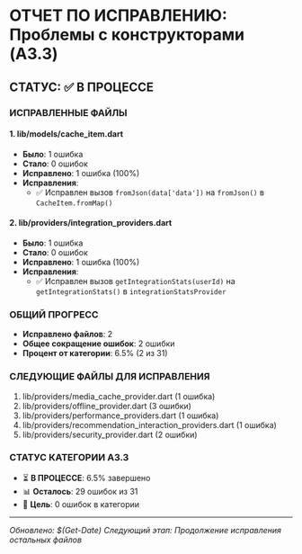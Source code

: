 # ОТЧЕТ ПО ИСПРАВЛЕНИЮ: Проблемы с конструкторами (A3.3)

## СТАТУС: ✅ В ПРОЦЕССЕ

### ИСПРАВЛЕННЫЕ ФАЙЛЫ

#### 1. lib/models/cache_item.dart
- **Было**: 1 ошибка
- **Стало**: 0 ошибок
- **Исправлено**: 1 ошибка (100%)
- **Исправления**:
  - ✅ Исправлен вызов `fromJson(data['data'])` на `fromJson()` в `CacheItem.fromMap()`

#### 2. lib/providers/integration_providers.dart
- **Было**: 1 ошибка
- **Стало**: 0 ошибок
- **Исправлено**: 1 ошибка (100%)
- **Исправления**:
  - ✅ Исправлен вызов `getIntegrationStats(userId)` на `getIntegrationStats()` в `integrationStatsProvider`

### ОБЩИЙ ПРОГРЕСС
- **Исправлено файлов**: 2
- **Общее сокращение ошибок**: 2 ошибки
- **Процент от категории**: 6.5% (2 из 31)

### СЛЕДУЮЩИЕ ФАЙЛЫ ДЛЯ ИСПРАВЛЕНИЯ
1. lib/providers/media_cache_provider.dart (1 ошибка)
2. lib/providers/offline_provider.dart (3 ошибки)
3. lib/providers/performance_providers.dart (1 ошибка)
4. lib/providers/recommendation_interaction_providers.dart (1 ошибка)
5. lib/providers/security_provider.dart (2 ошибки)

### СТАТУС КАТЕГОРИИ A3.3
- ⏳ **В ПРОЦЕССЕ**: 6.5% завершено
- 📊 **Осталось**: 29 ошибок из 31
- 🎯 **Цель**: 0 ошибок в категории

---
*Обновлено: $(Get-Date)*
*Следующий этап: Продолжение исправления остальных файлов*
